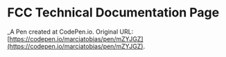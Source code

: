 # FCC Technical Documentation Page
 _A Pen created at CodePen.io. Original URL: [https://codepen.io/marciatobias/pen/mZYJGZ](https://codepen.io/marciatobias/pen/mZYJGZ).

 